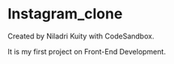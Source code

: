 # Instagram_clone
Created by Niladri Kuity with CodeSandbox.

It is my first project on Front-End Development.
